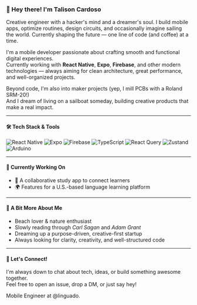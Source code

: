 ### 👋 Hey there! I'm Talison Cardoso

Creative engineer with a hacker's mind and a dreamer's soul. I build mobile apps, optimize routines, design circuits, and occasionally imagine sailing the world. Currently shaping the future — one line of code (and coffee) at a time.

I'm a mobile developer passionate about crafting smooth and functional digital experiences.  
Currently working with **React Native**, **Expo**, **Firebase**, and other modern technologies — always aiming for clean architecture, great performance, and well-organized projects.

Beyond code, I'm also into maker projects (yep, I mill PCBs with a Roland SRM-20!)  
And I dream of living on a sailboat someday, building creative products that make a real impact.

---

#### 🛠️ Tech Stack & Tools

![React Native](https://img.shields.io/badge/React_Native-20232A?style=for-the-badge&logo=react&logoColor=61DAFB)
![Expo](https://img.shields.io/badge/Expo-000020?style=for-the-badge&logo=expo&logoColor=white)
![Firebase](https://img.shields.io/badge/Firebase-ffca28?style=for-the-badge&logo=firebase&logoColor=black)
![TypeScript](https://img.shields.io/badge/TypeScript-007ACC?style=for-the-badge&logo=typescript&logoColor=white)
![React Query](https://img.shields.io/badge/React_Query-FF4154?style=for-the-badge&logo=react-query&logoColor=white)
![Zustand](https://img.shields.io/badge/Zustand-000000?style=for-the-badge&logo=Zustand&logoColor=white)
![Arduino](https://img.shields.io/badge/Arduino-00979D?style=for-the-badge&logo=arduino&logoColor=white)

---

#### 📌 Currently Working On

- 📱 A collaborative study app to connect learners
- 🌍 Features for a U.S.-based language learning platform

---

#### 🌊 A Bit More About Me

- Beach lover & nature enthusiast  
- Slowly reading through *Carl Sagan* and *Adam Grant*  
- Dreaming up a purpose-driven, creative-first startup  
- Always looking for clarity, creativity, and well-structured code

---

#### 💬 Let's Connect!

I'm always down to chat about tech, ideas, or build something awesome together.  
Feel free to open an issue, drop a DM, or just say hey!


Mobile Engineer at @linguado.


